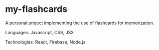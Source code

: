 # my-flashcards
A personal project implementing the use of flashcards for memorization.



Languages: Javascript, CSS, JSX

Technologies: React, Firebase, Node.js

